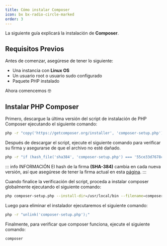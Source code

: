 ```yaml
---
title: Cómo instalar Composer
icon: bx bx-radio-circle-marked
order: 3
---
```


La siguiente guía explicará la instalación de **Composer**.

## Requisitos Previos

Antes de comenzar, asegúrese de tener lo siguiente:

- Una instancia con **Linux OS**
- Un usuario root o usuario sudo configurado
- Paquete PHP instalado

Ahora comencemos :nerd_face:

## Instalar PHP Composer

Primero, descargue la última versión del script de instalación de PHP Composer ejecutando el siguiente comando:

```bash
php -r "copy('https://getcomposer.org/installer', 'composer-setup.php');"
```

Después de descargar el script, ejecute el siguiente comando para verificar su firma y asegurarse de que el archivo no esté dañado.

```bash
php -r "if (hash_file('sha384', 'composer-setup.php') === '55ce33d7678c5a611085589f1f3ddf8b3c52d662cd01d4ba75c0ee0459970c2200a51f492d557530c71c15d8dba01eae') { echo 'Installer verified'; } else { echo 'Installer corrupt'; unlink('composer-setup.php'); } echo PHP_EOL;"
```

::: info INFORMACIÓN
El hash de la firma **(SHA-384)** cambia en cada nueva versión, así que asegúrese de tener la firma actual en esta [página](https://composer.github.io/pubkeys.html).
:::

Cuando finalice la verificación del script, proceda a instalar composer globalmente ejecutando el siguiente comando:

```bash
php composer-setup.php --install-dir=/usr/local/bin --filename=composer
```

Luego para eliminar el instalador ejecutaremos el siguiente comando:

```bash
php -r "unlink('composer-setup.php');"
```

Finalmente, para verificar que composer funciona, ejecute el siguiente comando:

```bash
composer
```
